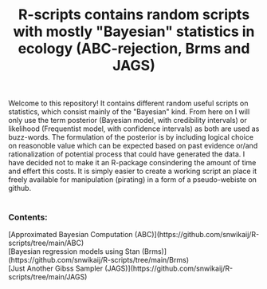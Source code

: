 <h1 align="center">R-scripts contains random scripts with mostly "Bayesian" statistics in ecology (ABC-rejection, Brms and JAGS) </h1>  <br />

Welcome to this repository! It contains different random useful scripts on statistics, which consist mainly of the "Bayesian" kind. From here on
I will only use the term posterior (Bayesian model, with credibility intervals) or likelihood (Frequentist model, with confidence intervals) as
both are used as buzz-words. The formulation of the posterior is by including logical choice on reasonoble value which can be expected based on past evidence 
or/and rationalization of potential process that could have generated the data. I have decided not to make it an R-package consindering 
the amount of time and effert this costs. It is simply easier to create a working script an place it freely available for manipulation (pirating) 
in a form of a pseudo-webiste on github.<br />
  <br />
<h3/>Contents:</h3> 
[Approximated Bayesian Computation (ABC)](https://github.com/snwikaij/R-scripts/tree/main/ABC) <br />
[Bayesian regression models using Stan (Brms)](https://github.com/snwikaij/R-scripts/tree/main/Brms) <br />
[Just Another Gibss Sampler (JAGS)](https://github.com/snwikaij/R-scripts/tree/main/JAGS) <br />

